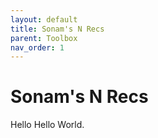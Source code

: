 ```yaml
---
layout: default
title: Sonam's N Recs 
parent: Toolbox
nav_order: 1
---
```



# Sonam's N Recs


Hello Hello World.